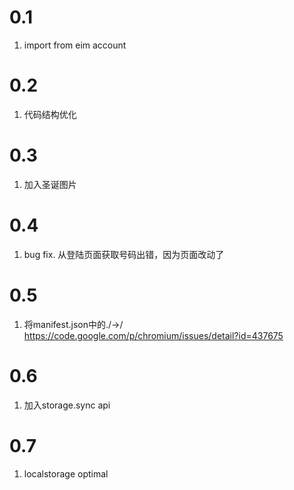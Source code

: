 0.1
======================
1. import from eim account

0.2
=========
1. 代码结构优化

0.3
=========
1. 加入圣诞图片

0.4
=========
1. bug fix. 从登陆页面获取号码出错，因为页面改动了

0.5
=======
1. 将manifest.json中的./->/ https://code.google.com/p/chromium/issues/detail?id=437675

0.6
=======
1. 加入storage.sync api

0.7
=======
1. localstorage optimal
